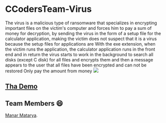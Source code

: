 # CCodersTeam-Virus

The virus is a malicious type of ransomware that specializes in encrypting important files on the victim's computer and forces him to pay a sum of money for decryption, by sending the virus in the form of a setup file for the calculator application, making the victim does not suspect that it is a virus because the setup files for applications are  With the exe extension, when the victim runs the application, the calculator application runs in the front end and in return the virus starts to work in the background to search all disks (except C disk) for all files and encrypts them and then a message appears to the user that all files have been encrypted and can not be restored  Only pay the amount  from money 
![](https://user-images.githubusercontent.com/18667394/29311359-954bfe84-81a9-11e7-9ac2-9cf92fa1f140.jpg)

## [Tha Demo](https://drive.google.com/file/d/1iSLnc0fb7TmQZp3-qBczm1d9lVWlfjSc/view)
## Team Members :smile:
[Manar Matarya](https://github.com/manarMatarya).



